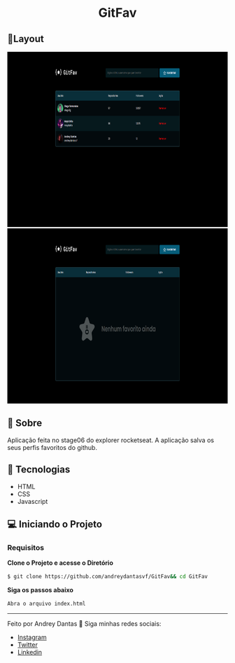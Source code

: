 <h1 align="center">GitFav</h1>

## 🔖Layout
<p >
	  <img alt="Layout" src="https://raw.githubusercontent.com/andreydantasvf/GitFav/main/images/layout.png" widht="400px" height="400px">
	  <img alt="Layout" src="https://raw.githubusercontent.com/andreydantasvf/GitFav/main/images/no-favorites.png" widht="400px" height="400px">
	   </p>
 
  
## 📜 Sobre
<p>
	Aplicação feita no stage06 do explorer rocketseat. A aplicação salva os seus perfis favoritos do github.
</p>

## 🚀 Tecnologias
- HTML
- CSS
- Javascript

## 💻 Iniciando o Projeto


### Requisitos

**Clone o Projeto e acesse o Diretório**

```bash
$ git clone https://github.com/andreydantasvf/GitFav&& cd GitFav
```

**Siga os passos abaixo**
```bash
Abra o arquivo index.html
```
---
Feito por Andrey Dantas 👋 Siga minhas redes sociais:
- [Instagram](https://www.instagram.com/andreydantasvf/)
- [Twitter](https://twitter.com/andreydantasvf)
- [Linkedin](https://www.linkedin.com/in/andreydantasvf/)